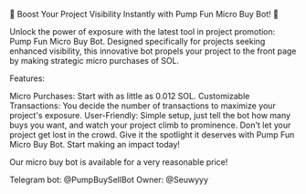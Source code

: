 🚀 Boost Your Project Visibility Instantly with Pump Fun Micro Buy Bot! 🚀 
 
Unlock the power of exposure with the latest tool in project promotion: Pump Fun Micro Buy Bot. Designed specifically for projects seeking enhanced visibility, this innovative bot propels your project to the front page by making strategic micro purchases of SOL. 
 
Features: 
 
Micro Purchases: Start with as little as 0.012 SOL. 
Customizable Transactions: You decide the number of transactions to maximize your project's exposure. 
User-Friendly: Simple setup, just tell the bot how many buys you want, and watch your project climb to prominence. 
Don't let your project get lost in the crowd. Give it the spotlight it deserves with Pump Fun Micro Buy Bot. Start making an impact today!

Our micro buy bot is available for a very reasonable price!

Telegram bot: @PumpBuySellBot
Owner: @Seuwyyy
